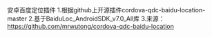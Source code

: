 ﻿安卓百度定位插件
1.根据github上开源插件cordova-qdc-baidu-location-master
2.基于BaiduLoc_AndroidSDK_v7.0_All库
3.来源：https://github.com/mrwutong/cordova-qdc-baidu-location